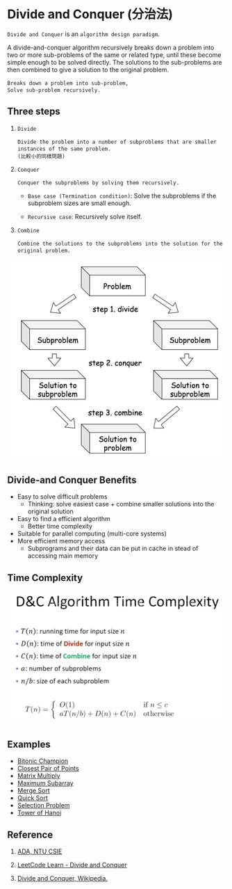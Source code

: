 # Divide and Conquer (分治法)

`Divide and Conquer` is an `algorithm design paradigm`.

A divide-and-conquer algorithm recursively breaks down a problem into two or more sub-problems of the same or related type, until these become simple enough to be solved directly. The solutions to the sub-problems are then combined to give a solution to the original problem.

```
Breaks down a problem into sub-problem,
Solve sub-problem recursively.
```

## Three steps

1. `Divide`

    ```
    Divide the problem into a number of subproblems that are smaller instances of the same problem.
    (比較小的同樣問題)
    ```

2. `Conquer`

    ```
    Conquer the subproblems by solving them recursively.
    ```

    - `Base case (Termination condition)`: Solve the subproblems if the subproblem sizes are small enough.

    - `Recursive case`: Recursively solve itself.

3. `Combine`

    ```
    Combine the solutions to the subproblems into the solution for the original problem.
    ```

![](images/Divide-and-Conquer.png)

## Divide-and Conquer Benefits

- Easy to solve difficult problems
  - Thinking: solve easiest case + combine smaller solutions into the original solution
- Easy to find a efficient algorithm
  - Better time complexity
- Suitable for parallel computing (multi-core systems)
- More efficient memory access
  - Subprograms and their data can be put in cache in stead of accessing main memory

## Time Complexity

![](images/time-complexity.png)

## Examples

- [Bitonic Champion](./bitonic_champion/)
- [Closest Pair of Points](./closest_pair_of_points/)
- [Matrix Multiply](./matrix_multiply/)
- [Maximum Subarray](./maximum_subarray/)
- [Merge Sort](./merge_sort/)
- [Quick Sort](./quick_sort/)
- [Selection Problem](./selection_problem/)
- [Tower of Hanoi](./tower_of_hanoi/)

## Reference

1. [ADA, NTU CSIE](https://www.csie.ntu.edu.tw/~yvchen/f108-ada/doc/190919_Divide-and-Conquer-1.pdf)

2. [LeetCode Learn - Divide and Conquer](https://leetcode.com/explore/learn/card/recursion-ii/470/divide-and-conquer/)

3. [Divide and Conquer, Wikipedia.](https://en.wikipedia.org/wiki/Divide-and-conquer_algorithm)
